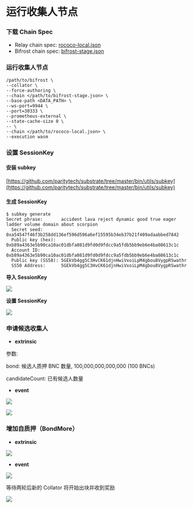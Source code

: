 # 运行收集人节点

### 下载 Chain Spec

* Relay chain spec: [rococo-local.json](https://raw.githubusercontent.com/bifrost-finance/bifrost/24e1cb70721c311d2d57a20757a2d8c5a7f2011e/node/service/res/stage/rococo-local.json)
* Bifrost chain spec: [bifrost-stage.json](https://raw.githubusercontent.com/bifrost-finance/bifrost/24e1cb70721c311d2d57a20757a2d8c5a7f2011e/node/service/res/stage/bifrost-stage.json)

### 运行收集人节点

```
/path/to/bifrost \
--collator \
--force-authoring \
--chain </path/to/bifrost-stage.json> \
--base-path <DATA_PATH> \
--ws-port=9944 \
--port=30333 \
--prometheus-external \
--state-cache-size 0 \
-- \
--chain </path/to/rococo-local.json> \
--execution wasm
```

### 设置 SessionKey

#### 安装 subkey

[https://github.com/paritytech/substrate/tree/master/bin/utils/subkey](https://github.com/paritytech/substrate/tree/master/bin/utils/subkey)

#### 生成 SessionKey

```
$ subkey generate
Secret phrase:       accident lava reject dynamic good true eager ladder volume domain about scorpion
  Secret seed:       0xa54547f46f3b258dd136ef596d596a6ef15595b34eb37b21f409adaabbed7842
  Public key (hex):  0xb89a4363e5b90ca10ac01dbfa081d9fd0d9fdcc9a5fdb5bb9eb6e4ba08613c1c
  Account ID:        0xb89a4363e5b90ca10ac01dbfa081d9fd0d9fdcc9a5fdb5bb9eb6e4ba08613c1c
  Public key (SS58): 5GEkVb4gg5C3HvCK61djnHwiVxoiLpM4gbou8VygpRSwathr
  SS58 Address:      5GEkVb4gg5C3HvCK61djnHwiVxoiLpM4gbou8VygpRSwathr
```

**导入 SessionKey**

![](https://hackmd.io/\_uploads/HJyohUs19.png)

**设置 SessionKey**

![](https://hackmd.io/\_uploads/r1KR38o1c.png)

### 申请候选收集人

* **extrinsic**

参数:

bond: 候选人质押 BNC 数量, 100,000,000,000,000 (100 BNCs)

candidateCount: 已有候选人数量&#x20;

* **event**

![](https://hackmd.io/\_uploads/BkL9lr91q.png)

![](https://hackmd.io/\_uploads/S1fxZHqJ5.png)

### 增加自质押（BondMore）

* **extrinsic**

![](https://i.imgur.com/UJzYnlO.png)

* **event**

![](https://i.imgur.com/mopdIaG.png)

等待两轮后新的 Collator 将开始出块并收到奖励

![](https://i.imgur.com/II2bzsn.png)
